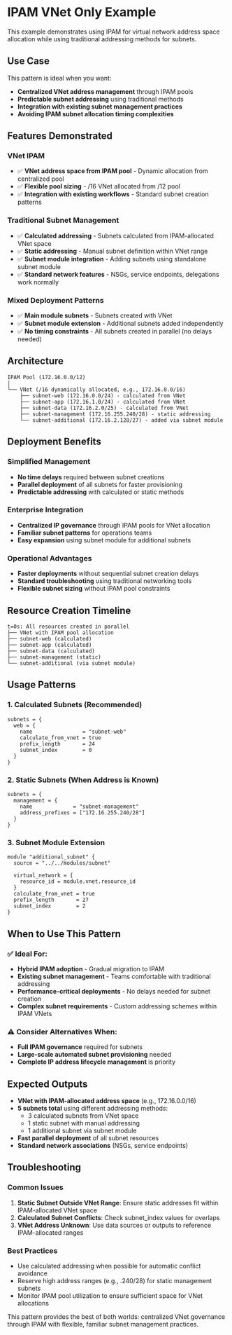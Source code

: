 # IPAM VNet Only Example

This example demonstrates using IPAM for virtual network address space allocation while using traditional addressing methods for subnets.

## Use Case

This pattern is ideal when you want:
- **Centralized VNet address management** through IPAM pools
- **Predictable subnet addressing** using traditional methods
- **Integration with existing subnet management practices**
- **Avoiding IPAM subnet allocation timing complexities**

## Features Demonstrated

### VNet IPAM
- ✅ **VNet address space from IPAM pool** - Dynamic allocation from centralized pool
- ✅ **Flexible pool sizing** - /16 VNet allocated from /12 pool
- ✅ **Integration with existing workflows** - Standard subnet creation patterns

### Traditional Subnet Management
- ✅ **Calculated addressing** - Subnets calculated from IPAM-allocated VNet space
- ✅ **Static addressing** - Manual subnet definition within VNet range
- ✅ **Subnet module integration** - Adding subnets using standalone subnet module
- ✅ **Standard network features** - NSGs, service endpoints, delegations work normally

### Mixed Deployment Patterns
- ✅ **Main module subnets** - Subnets created with VNet
- ✅ **Subnet module extension** - Additional subnets added independently
- ✅ **No timing constraints** - All subnets created in parallel (no delays needed)

## Architecture

```
IPAM Pool (172.16.0.0/12)
│
└── VNet (/16 dynamically allocated, e.g., 172.16.0.0/16)
    ├── subnet-web (172.16.0.0/24) - calculated from VNet
    ├── subnet-app (172.16.1.0/24) - calculated from VNet
    ├── subnet-data (172.16.2.0/25) - calculated from VNet
    ├── subnet-management (172.16.255.240/28) - static addressing
    └── subnet-additional (172.16.2.128/27) - added via subnet module
```

## Deployment Benefits

### Simplified Management
- **No time delays** required between subnet creations
- **Parallel deployment** of all subnets for faster provisioning
- **Predictable addressing** with calculated or static methods

### Enterprise Integration
- **Centralized IP governance** through IPAM pools for VNet allocation
- **Familiar subnet patterns** for operations teams
- **Easy expansion** using subnet module for additional subnets

### Operational Advantages
- **Faster deployments** without sequential subnet creation delays
- **Standard troubleshooting** using traditional networking tools
- **Flexible subnet sizing** without IPAM pool constraints

## Resource Creation Timeline

```
t=0s: All resources created in parallel
├── VNet with IPAM pool allocation
├── subnet-web (calculated)
├── subnet-app (calculated)
├── subnet-data (calculated)
├── subnet-management (static)
└── subnet-additional (via subnet module)
```

## Usage Patterns

### 1. Calculated Subnets (Recommended)
```hcl
subnets = {
  web = {
    name                = "subnet-web"
    calculate_from_vnet = true
    prefix_length       = 24
    subnet_index        = 0
  }
}
```

### 2. Static Subnets (When Address is Known)
```hcl
subnets = {
  management = {
    name             = "subnet-management"
    address_prefixes = ["172.16.255.240/28"]
  }
}
```

### 3. Subnet Module Extension
```hcl
module "additional_subnet" {
  source = "../../modules/subnet"

  virtual_network = {
    resource_id = module.vnet.resource_id
  }
  calculate_from_vnet = true
  prefix_length       = 27
  subnet_index        = 2
}
```

## When to Use This Pattern

### ✅ Ideal For:
- **Hybrid IPAM adoption** - Gradual migration to IPAM
- **Existing subnet management** - Teams comfortable with traditional addressing
- **Performance-critical deployments** - No delays needed for subnet creation
- **Complex subnet requirements** - Custom addressing schemes within IPAM VNets

### ⚠️ Consider Alternatives When:
- **Full IPAM governance** required for subnets
- **Large-scale automated subnet provisioning** needed
- **Complete IP address lifecycle management** is priority

## Expected Outputs

- **VNet with IPAM-allocated address space** (e.g., 172.16.0.0/16)
- **5 subnets total** using different addressing methods:
  - 3 calculated subnets from VNet space
  - 1 static subnet with manual addressing
  - 1 additional subnet via subnet module
- **Fast parallel deployment** of all subnet resources
- **Standard network associations** (NSGs, service endpoints)

## Troubleshooting

### Common Issues
1. **Static Subnet Outside VNet Range**: Ensure static addresses fit within IPAM-allocated VNet space
2. **Calculated Subnet Conflicts**: Check subnet_index values for overlaps
3. **VNet Address Unknown**: Use data sources or outputs to reference IPAM-allocated ranges

### Best Practices
- Use calculated addressing when possible for automatic conflict avoidance
- Reserve high address ranges (e.g., .240/28) for static management subnets
- Monitor IPAM pool utilization to ensure sufficient space for VNet allocations

This pattern provides the best of both worlds: centralized VNet governance through IPAM with flexible, familiar subnet management practices.
